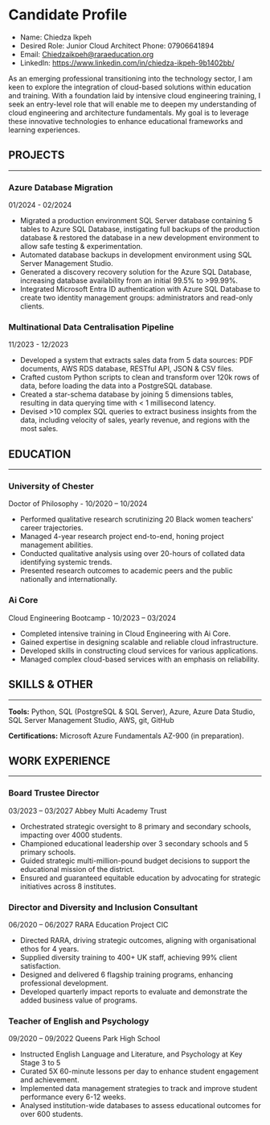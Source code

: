 # Candidate Profile

- Name: Chiedza Ikpeh 
- Desired Role: Junior Cloud Architect Phone: 07906641894  
- Email:  Chiedzaikpeh@raraeducation.org
- LinkedIn: https://www.linkedin.com/in/chiedza-ikpeh-9b1402bb/ 

As an emerging professional transitioning into the technology sector, I am keen to explore the integration of cloud-based solutions within education and training. With a foundation laid by intensive cloud engineering training, I seek an entry-level role that will enable me to deepen my understanding of cloud engineering and architecture fundamentals. My goal is to leverage these innovative technologies to enhance educational frameworks and learning experiences.
 
## PROJECTS 
_______________________________________________________________________________________________________________ 
### Azure Database Migration 
01/2024 - 02/2024 

- Migrated a production environment SQL Server database containing 5 tables to Azure SQL Database, 
instigating full backups of the production database & restored the database in a new development 
environment to allow safe testing & experimentation. 
- Automated database backups in development environment using SQL Server Management Studio. 
- Generated a discovery recovery solution for the Azure SQL Database, increasing database availability 
from an initial 99.5% to >99.99%. 
- Integrated Microsoft Entra ID authentication with Azure SQL Database to create two identity 
management groups: administrators and read-only clients. 
 
### Multinational Data Centralisation Pipeline 
11/2023 - 12/2023 
 
- Developed a system that extracts sales data from 5 data sources: PDF documents, AWS RDS 
database, RESTful API, JSON & CSV files. 
- Crafted custom Python scripts to clean and transform over 120k rows of data, before loading the data 
into a PostgreSQL database.
- Created a star-schema database by joining 5 dimensions tables, resulting in data querying time with < 
1 millisecond latency. 
- Devised >10 complex SQL queries to extract business insights from the data, including velocity of 
sales, yearly revenue, and regions with the most sales. 
 
## EDUCATION 
_______________________________________________________________________________________________________________ 
 
### University of Chester 
Doctor of Philosophy - 10/2020 – 10/2024 
 
- Performed qualitative research scrutinizing 20 Black women teachers' career trajectories. 
- Managed 4-year research project end-to-end, honing project management abilities. 
- Conducted qualitative analysis using over 20-hours of collated data identifying systemic trends. 
- Presented research outcomes to academic peers and the public nationally and internationally. 

### Ai Core
Cloud Engineering Bootcamp - 10/2023 – 03/2024 
 
- Completed intensive training in Cloud Engineering with Ai Core. 
- Gained expertise in designing scalable and reliable cloud infrastructure. 
- Developed skills in constructing cloud services for various applications. 
- Managed complex cloud-based services with an emphasis on reliability. 

## SKILLS & OTHER 
_______________________________________________________________________________________________________________ 
**Tools:** Python, SQL (PostgreSQL & SQL Server), Azure, Azure Data Studio, SQL Server Management Studio, AWS, 
git, GitHub

**Certifications:** Microsoft Azure Fundamentals AZ-900 (in preparation). 
 
## WORK EXPERIENCE 
_______________________________________________________________________________________________________________ 
 

### Board Trustee Director 
03/2023 – 03/2027 
Abbey Multi Academy Trust 
 
- Orchestrated strategic oversight to 8 primary and secondary schools, impacting over 4000 students. 
- Championed educational leadership over 3 secondary schools and 5 primary schools. 
- Guided strategic multi-million-pound budget decisions to support the educational mission of the district. 
- Ensured and guaranteed equitable education by advocating for strategic initiatives across 8 institutes. 
 
### Director and Diversity and Inclusion Consultant  
06/2020 – 06/2027 
RARA Education Project CIC 
 
- Directed RARA, driving strategic outcomes, aligning with organisational ethos for 4 years. 
- Supplied diversity training to 400+ UK staff, achieving 99% client satisfaction. 
- Designed and delivered 6 flagship training programs, enhancing professional development. 
- Developed quarterly impact reports to evaluate and demonstrate the added business value of programs. 
 
 
### Teacher of English and Psychology  
09/2020 – 09/2022 
Queens Park High School 
 
- Instructed English Language and Literature, and Psychology at Key Stage 3 to 5  
- Curated 5X 60-minute lessons per day to enhance student engagement and achievement. 
- Implemented data management strategies to track and improve student performance every 6-12 weeks. 
- Analysed institution-wide databases to assess educational outcomes for over 600 students. 
 
